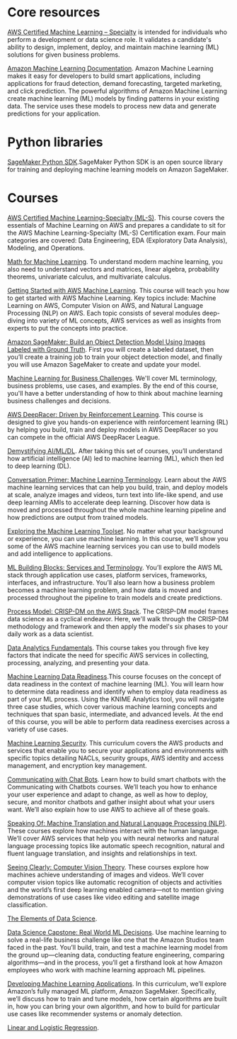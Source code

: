 # Core resources
[AWS Certified Machine Learning – Specialty](https://aws.amazon.com/ru/certification/certified-machine-learning-specialty/) is intended for individuals who perform a development or data science role. It validates a candidate's ability to design, implement, deploy, and maintain machine learning (ML) solutions for given business problems.

[Amazon Machine Learning Documentation](https://docs.aws.amazon.com/machine-learning/index.html). Amazon Machine Learning makes it easy for developers to build smart applications, including applications for fraud detection, demand forecasting, targeted marketing, and click prediction. The powerful algorithms of Amazon Machine Learning create machine learning (ML) models by finding patterns in your existing data. The service uses these models to process new data and generate predictions for your application.

# Python libraries
[SageMaker Python SDK](https://github.com/aws/sagemaker-python-sdk).SageMaker Python SDK is an open source library for training and deploying machine learning models on Amazon SageMaker.

# Courses
[AWS Certified Machine Learning-Specialty (ML-S)](https://learning.oreilly.com/videos/aws-certified-machine/9780135556597). This course covers the essentials of Machine Learning on AWS and prepares a candidate to sit for the AWS Machine Learning-Specialty (ML-S) Certification exam. Four main categories are covered: Data Engineering, EDA (Exploratory Data Analysis), Modeling, and Operations.

[Math for Machine Learning](https://www.aws.training/Details/eLearning?id=26597). To understand modern machine learning, you also need to understand vectors and matrices, linear algebra, probability theorems, univariate calculus, and multivariate calculus.

[Getting Started with AWS Machine Learning](https://www.coursera.org/learn/aws-machine-learning). This course will teach you how to get started with AWS Machine Learning. Key topics include: Machine Learning on AWS, Computer Vision on AWS, and Natural Language Processing (NLP) on AWS. Each topic consists of several modules deep-diving into variety of ML concepts, AWS services as well as insights from experts to put the concepts into practice.

[Amazon SageMaker: Build an Object Detection Model Using Images Labeled with Ground Truth](https://www.aws.training/Details/Video?id=37702). First you will create a labeled dataset, then you’ll create a training job to train your object detection model, and finally you will use Amazon SageMaker to create and update your model.

[Machine Learning for Business Challenges](https://www.aws.training/Details/eLearning?id=27052). We'll cover ML terminology, business problems, use cases, and examples. By the end of this course, you'll have a better understanding of how to think about machine learning  business challenges and decisions.

[AWS DeepRacer: Driven by Reinforcement Learning](https://www.aws.training/Details/eLearning?id=32143). This course is designed to give you hands-on experience with reinforcement learning (RL) by helping you build, train and deploy models in AWS DeepRacer so you can compete in the official AWS DeepRacer League.

[Demystifying AI/ML/DL](https://www.aws.training/Details/Curriculum?id=27241). After taking this set of courses, you’ll understand how artificial intelligence (AI) led to machine learning (ML), which then led to deep learning (DL).

[Conversation Primer: Machine Learning Terminology](https://www.aws.training/Details/Curriculum?id=27270). Learn about the AWS machine learning services that can help you build, train, and deploy models at scale, analyze images and videos, turn text into life-like spend, and use deep learning AMIs to accelerate deep learning. Discover how data is moved and processed throughout the whole machine learning pipeline and how predictions are output from trained models.

[Exploring the Machine Learning Toolset](https://www.aws.training/Details/Curriculum?id=27155). No matter what your background or experience, you can use machine learning. In this course, we’ll show you some of the AWS machine learning services you can use to build models and add intelligence to applications.

[ML Building Blocks: Services and Terminology](https://www.aws.training/Details/Curriculum?id=27242). You’ll explore the AWS ML stack through application use cases, platform services, frameworks, interfaces, and infrastructure. You’ll also learn how a business problem becomes a machine learning problem, and how data is moved and processed throughout the pipeline to train models and create predictions.

[Process Model: CRISP-DM on the AWS Stack](https://www.aws.training/Details/eLearning?id=27200). The CRISP-DM model frames data science as a cyclical endeavor. Here, we'll walk through the CRISP-DM methodology and framework and then apply the model's six phases to your daily work as a data scientist.

[Data Analytics Fundamentals](https://www.aws.training/Details/eLearning?id=35364). This course takes you through five key factors that indicate the need for specific AWS services in collecting, processing, analyzing, and presenting your data. 

[Machine Learning Data Readiness](https://www.aws.training/Details/eLearning?id=34084).This course focuses on the concept of data readiness in the context of machine learning (ML). You will learn how to determine data readiness and identify when to employ data readiness as part of your ML process. Using the KNIME Analytics tool, you will navigate three case studies, which cover various machine learning concepts and techniques that span basic, intermediate, and advanced levels. At the end of this course, you will be able to perform data readiness exercises across a variety of use cases.

[Machine Learning Security](https://www.aws.training/Details/Curriculum?id=27273). This curriculum covers the AWS products and services that enable you to secure your applications and environments with specific topics detailing NACLs, security groups, AWS identity and access management, and encryption key management.

[Communicating with Chat Bots](https://www.aws.training/Details/Curriculum?id=27156). Learn how to build smart chatbots with the Communicating with Chatbots courses. We’ll teach you how to enhance your user experience and adapt to change, as well as how to deploy, secure, and monitor chatbots and gather insight about what your users want. We’ll also explain how to use AWS to achieve all of these goals.

[Speaking Of: Machine Translation and Natural Language Processing (NLP)](https://www.aws.training/Details/Curriculum?id=27153). These courses explore how machines interact with the human language. We’ll cover AWS services that help you with neural networks and natural language processing topics like automatic speech recognition, natural and fluent language translation, and insights and relationships in text.

[Seeing Clearly: Computer Vision Theory](https://www.aws.training/Details/Curriculum?id=27151). These courses explore how machines achieve understanding of images and videos. We’ll cover computer vision topics like automatic recognition of objects and activities and the world’s first deep learning enabled camera—not to mention giving demonstrations of use cases like video editing and satellite image classification.

[The Elements of Data Science](https://www.aws.training/Details/eLearning?id=26598).

[Data Science Capstone: Real World ML Decisions](https://www.aws.training/Details/eLearning?id=27201). Use machine learning to solve a real-life business challenge like one that the Amazon Studios team faced in the past. You’ll build, train, and test a machine learning model from the ground up—cleaning data, conducting feature engineering, comparing algorithms—and in the process, you’ll get a firsthand look at how Amazon employees who work with machine learning approach ML pipelines.

[Developing Machine Learning Applications](https://www.aws.training/Details/Curriculum?id=27243). In this curriculum, we’ll explore Amazon’s fully managed ML platform, Amazon SageMaker. Specifically, we’ll discuss how to train and tune models, how certain algorithms are built in, how you can bring your own algorithm, and how to build for particular use cases like recommender systems or anomaly detection.

[Linear and Logistic Regression](https://www.aws.training/Details/eLearning?id=26599).
